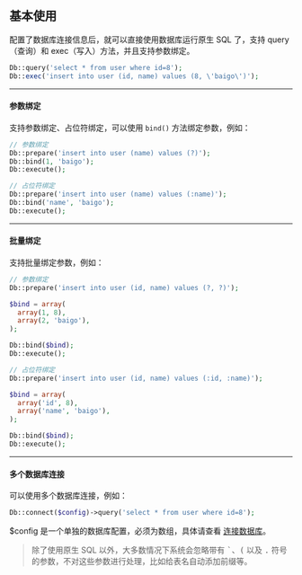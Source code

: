 ## 基本使用

配置了数据库连接信息后，就可以直接使用数据库运行原生 SQL 了，支持 query（查询）和 exec（写入）方法，并且支持参数绑定。

``` php
Db::query('select * from user where id=8');
Db::exec('insert into user (id, name) values (8, \'baigo\')');
```

----------

#### 参数绑定

支持参数绑定、占位符绑定，可以使用 `bind()` 方法绑定参数，例如：

``` php
// 参数绑定
Db::prepare('insert into user (name) values (?)');
Db::bind(1, 'baigo');
Db::execute();

// 占位符绑定
Db::prepare('insert into user (name) values (:name)');
Db::bind('name', 'baigo');
Db::execute();
```

----------

#### 批量绑定

支持批量绑定参数，例如：

``` php
// 参数绑定
Db::prepare('insert into user (id, name) values (?, ?)');

$bind = array(
  array(1, 8),
  array(2, 'baigo'),
);

Db::bind($bind);
Db::execute();

// 占位符绑定
Db::prepare('insert into user (id, name) values (:id, :name)');

$bind = array(
  array('id', 8),
  array('name', 'baigo'),
);

Db::bind($bind);
Db::execute();
```

----------

#### 多个数据库连接

可以使用多个数据库连接，例如：

``` php
Db::connect($config)->query('select * from user where id=8');
```

$config 是一个单独的数据库配置，必须为数组，具体请查看 [连接数据库](index.md)。

> 除了使用原生 SQL 以外，大多数情况下系统会忽略带有 <kbd>&#96;</kbd>、<kbd>(</kbd> 以及 <kbd>.</kbd> 符号的参数，不对这些参数进行处理，比如给表名自动添加前缀等。
